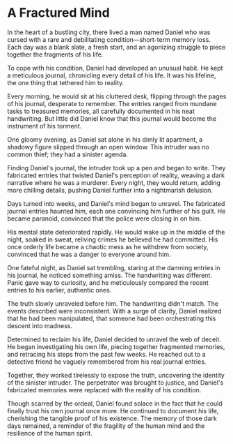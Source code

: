 # A Fractured Mind

In the heart of a bustling city, there lived a man named Daniel who was cursed with a rare and debilitating condition—short-term memory loss. Each day was a blank slate, a fresh start, and an agonizing struggle to piece together the fragments of his life.

To cope with his condition, Daniel had developed an unusual habit. He kept a meticulous journal, chronicling every detail of his life. It was his lifeline, the one thing that tethered him to reality.

Every morning, he would sit at his cluttered desk, flipping through the pages of his journal, desperate to remember. The entries ranged from mundane tasks to treasured memories, all carefully documented in his neat handwriting. But little did Daniel know that this journal would become the instrument of his torment.

One gloomy evening, as Daniel sat alone in his dimly lit apartment, a shadowy figure slipped through an open window. This intruder was no common thief; they had a sinister agenda.

Finding Daniel's journal, the intruder took up a pen and began to write. They fabricated entries that twisted Daniel's perception of reality, weaving a dark narrative where he was a murderer. Every night, they would return, adding more chilling details, pushing Daniel further into a nightmarish delusion.

Days turned into weeks, and Daniel's mind began to unravel. The fabricated journal entries haunted him, each one convincing him further of his guilt. He became paranoid, convinced that the police were closing in on him.

His mental state deteriorated rapidly. He would wake up in the middle of the night, soaked in sweat, reliving crimes he believed he had committed. His once orderly life became a chaotic mess as he withdrew from society, convinced that he was a danger to everyone around him.

One fateful night, as Daniel sat trembling, staring at the damning entries in his journal, he noticed something amiss. The handwriting was different. Panic gave way to curiosity, and he meticulously compared the recent entries to his earlier, authentic ones.

The truth slowly unraveled before him. The handwriting didn't match. The events described were inconsistent. With a surge of clarity, Daniel realized that he had been manipulated, that someone had been orchestrating this descent into madness.

Determined to reclaim his life, Daniel decided to unravel the web of deceit. He began investigating his own life, piecing together fragmented memories, and retracing his steps from the past few weeks. He reached out to a detective friend he vaguely remembered from his real journal entries.

Together, they worked tirelessly to expose the truth, uncovering the identity of the sinister intruder. The perpetrator was brought to justice, and Daniel's fabricated memories were replaced with the reality of his condition.

Though scarred by the ordeal, Daniel found solace in the fact that he could finally trust his own journal once more. He continued to document his life, cherishing the tangible proof of his existence. The memory of those dark days remained, a reminder of the fragility of the human mind and the resilience of the human spirit.